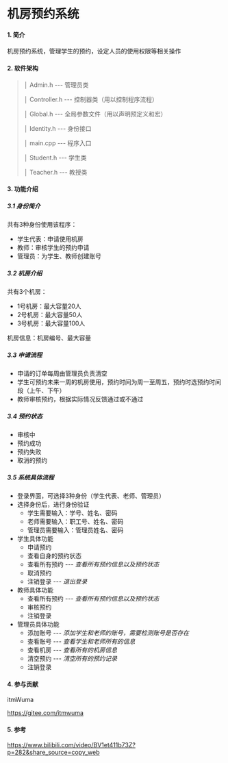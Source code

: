 # 机房预约系统

#### 1. 简介
机房预约系统，管理学生的预约，设定人员的使用权限等相关操作



#### 2. 软件架构
> │  Admin.h	--- 管理员类
>
> │  Controller.h	--- 控制器类（用以控制程序流程）
>
> │  Global.h	--- 全局参数文件（用以声明预定义和宏）
>
> │  Identity.h	--- 身份接口
>
> │  main.cpp	--- 程序入口
>
> │  Student.h	--- 学生类
>
> │  Teacher.h	--- 教授类

#### 3. 功能介绍

##### 3.1 身份简介

共有3种身份使用该程序：

- 学生代表：申请使用机房
- 教师：审核学生的预约申请
- 管理员：为学生、教师创建账号

##### 3.2 机房介绍

共有3个机房：

- 1号机房：最大容量20人
- 2号机房：最大容量50人
- 3号机房：最大容量100人

机房信息：机房编号、最大容量

##### 3.3 申请流程

- 申请的订单每周由管理员负责清空
- 学生可预约未来一周的机房使用，预约时间为周一至周五，预约时选预约时间段（上午、下午）
- 教师审核预约，根据实际情况反馈通过或不通过

##### 3.4 预约状态

- 审核中
- 预约成功
- 预约失败
- 取消的预约

##### 3.5 系统具体流程

- 登录界面，可选择3种身份（学生代表、老师、管理员）
- 选择身份后，进行身份验证
  - 学生需要输入：学号、姓名、密码
  - 老师需要输入：职工号、姓名、密码
  - 管理员需要输入：管理员姓名、密码
- 学生具体功能
  - 申请预约	
  - 查看自身的预约状态
  - 查看所有预约   ---  *查看所有预约信息以及预约状态*
  - 取消预约
  - 注销登录   ---  *退出登录*
- 教师具体功能
  - 查看所有预约  ---  *查看所有预约信息以及预约状态*
  - 审核预约
  - 注销登录
- 管理员具体功能
  - 添加账号  ---  *添加学生和老师的账号，需要检测账号是否存在*
  - 查看账号  ---  *查看学生和老师所有的信息*
  - 查看机房  ---  *查看所有的机房信息*
  - 清空预约  ---  *清空所有的预约记录*
  - 注销登录



#### 4. 参与贡献

itmWuma

https://gitee.com/itmwuma



#### 5. 参考

https://www.bilibili.com/video/BV1et411b73Z?p=282&share_source=copy_web
